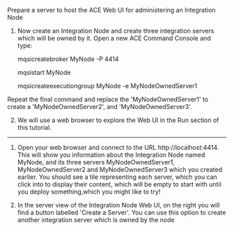 Prepare a server to host the ACE Web UI for administering an Integration Node 
1. Now create an Integration Node and create three integration servers which will be owned by it. Open a new ACE Command Console and type:

	mqsicreatebroker MyNode -P 4414
	
	mqsistart MyNode
	
	mqsicreateexecutiongroup MyNode -e MyNodeOwnedServer1
	
Repeat the final command and replace the 'MyNodeOwnedServer1' to create a 'MyNodeOwnedServer2', and 'MyNodeOwnedServer3'.
 
2. We will use a web browser to explore the Web UI in the Run section of this tutorial. 


------------------------------------------------------------------------------------

1. Open your web browser and connect to the URL http://localhost:4414. 
This will show you information about the Integration Node named MyNode, and its three servers MyNodeOwnedServer1, MyNodeOwnedServer2 and MyNodeOwnedServer3 which you created earlier. 
You should see a tile representing each server, which you can click into to display their content, which will be empty to start with until you deploy something,which you might like to try! 

2. In the server view of the Integration Node Web UI, on the right you will find a button labelled 'Create a Server'. You can use this option to create another integration server which is owned by the node

